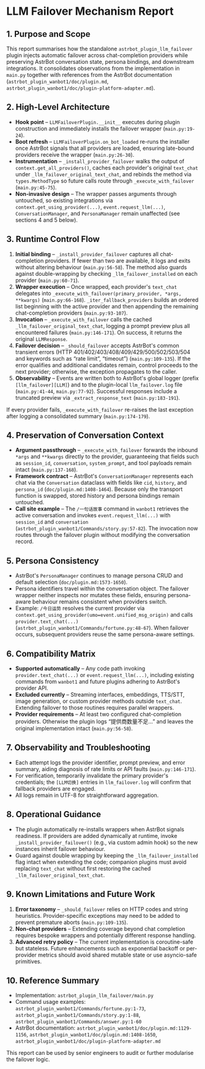 # LLM Failover Mechanism Report

## 1. Purpose and Scope

This report summarises how the standalone `astrbot_plugin_llm_failover` plugin injects automatic failover across chat-completion providers while preserving AstrBot conversation state, persona bindings, and downstream integrations. It consolidates observations from the implementation in `main.py` together with references from the AstrBot documentation (`astrbot_plugin_wanbot1/doc/plugin.md`, `astrbot_plugin_wanbot1/doc/plugin-platform-adapter.md`).

## 2. High-Level Architecture

- **Hook point** – `LLMFailoverPlugin.__init__` executes during plugin construction and immediately installs the failover wrapper (`main.py:19-24`).
- **Boot refresh** – `LLMFailoverPlugin.on_bot_loaded` re-runs the installer once AstrBot signals that all providers are loaded, ensuring late-bound providers receive the wrapper (`main.py:26-30`).
- **Instrumentation** – `_install_provider_failover` walks the output of `context.get_all_providers()`, caches each provider's original `text_chat` under `_llm_failover_original_text_chat`, and rebinds the method via `types.MethodType` so future calls route through `_execute_with_failover` (`main.py:45-75`).
- **Non-invasive design** – The wrapper passes arguments through untouched, so existing integrations via `context.get_using_provider(...)`, `event.request_llm(...)`, `ConversationManager`, and `PersonaManager` remain unaffected (see sections 4 and 5 below).

## 3. Runtime Control Flow

1. **Initial binding** – `_install_provider_failover` captures all chat-completion providers. If fewer than two are available, it logs and exits without altering behaviour (`main.py:56-58`). The method also guards against double-wrapping by checking `_llm_failover_installed` on each provider (`main.py:60-71`).
2. **Wrapper execution** – Once wrapped, each provider's `text_chat` delegates into `_execute_with_failover(primary_provider, *args, **kwargs)` (`main.py:66-168`). `_iter_fallback_providers` builds an ordered list beginning with the active provider and then appending the remaining chat-completion providers (`main.py:93-107`).
3. **Invocation** – `_execute_with_failover` calls the cached `_llm_failover_original_text_chat`, logging a prompt preview plus all encountered failures (`main.py:146-171`). On success, it returns the original `LLMResponse`.
4. **Failover decision** – `_should_failover` accepts AstrBot's common transient errors (HTTP 401/402/403/408/409/429/500/502/503/504 and keywords such as “rate limit”, “timeout”) (`main.py:109-135`). If the error qualifies and additional candidates remain, control proceeds to the next provider; otherwise, the exception propagates to the caller.
5. **Observability** – Events are written both to AstrBot's global logger (prefix `[llm_failover][LLM]`) and to the plugin-local `llm_failover.log` file (`main.py:41-44`, `main.py:77-92`). Successful responses include a truncated preview via `_extract_response_text` (`main.py:183-191`).

If every provider fails, `_execute_with_failover` re-raises the last exception after logging a consolidated summary (`main.py:174-179`).

## 4. Preservation of Conversation Context

- **Argument passthrough** – `_execute_with_failover` forwards the inbound `*args` and `**kwargs` directly to the provider, guaranteeing that fields such as `session_id`, `conversation`, `system_prompt`, and tool payloads remain intact (`main.py:137-168`).
- **Framework contract** – AstrBot's `ConversationManager` represents each chat via the `Conversation` dataclass with fields like `cid`, `history`, and `persona_id` (`doc/plugin.md:1408-1464`). Because only the transport function is swapped, stored history and persona bindings remain untouched.
- **Call site example** – The `/一句话故事` command in `wanbot1` retrieves the active conversation and invokes `event.request_llm(...)` with `session_id` and `conversation` (`astrbot_plugin_wanbot1/Commands/story.py:57-82`). The invocation now routes through the failover plugin without modifying the conversation record.

## 5. Persona Consistency

- AstrBot's `PersonaManager` continues to manage persona CRUD and default selection (`doc/plugin.md:1573-1650`).
- Persona identifiers travel within the conversation object. The failover wrapper neither inspects nor mutates these fields, ensuring persona-aware behaviour remains consistent when providers switch.
- Example: `/今日运势` resolves the current provider via `context.get_using_provider(umo=event.unified_msg_origin)` and calls `provider.text_chat(...)` (`astrbot_plugin_wanbot1/Commands/fortune.py:48-67`). When failover occurs, subsequent providers reuse the same persona-aware settings.

## 6. Compatibility Matrix

- **Supported automatically** – Any code path invoking `provider.text_chat(...)` or `event.request_llm(...)`, including existing commands from `wanbot1` and future plugins adhering to AstrBot's provider API.
- **Excluded currently** – Streaming interfaces, embeddings, TTS/STT, image generation, or custom provider methods outside `text_chat`. Extending failover to those routines requires parallel wrappers.
- **Provider requirements** – At least two configured chat-completion providers. Otherwise the plugin logs “提供商数量不足…” and leaves the original implementation intact (`main.py:56-58`).

## 7. Observability and Troubleshooting

- Each attempt logs the provider identifier, prompt preview, and error summary, aiding diagnosis of rate limits or API faults (`main.py:146-171`).
- For verification, temporarily invalidate the primary provider's credentials; the `[LLM切换]` entries in `llm_failover.log` will confirm that fallback providers are engaged.
- All logs remain in UTF-8 for straightforward aggregation.

## 8. Operational Guidance

- The plugin automatically re-installs wrappers when AstrBot signals readiness. If providers are added dynamically at runtime, invoke `_install_provider_failover()` (e.g., via custom admin hook) so the new instances inherit failover behaviour.
- Guard against double wrapping by keeping the `_llm_failover_installed` flag intact when extending the code; companion plugins must avoid replacing `text_chat` without first restoring the cached `_llm_failover_original_text_chat`.

## 9. Known Limitations and Future Work

1. **Error taxonomy** – `_should_failover` relies on HTTP codes and string heuristics. Provider-specific exceptions may need to be added to prevent premature aborts (`main.py:109-135`).
2. **Non-chat providers** – Extending coverage beyond chat completion requires bespoke wrappers and potentially different response handling.
3. **Advanced retry policy** – The current implementation is coroutine-safe but stateless. Future enhancements such as exponential backoff or per-provider metrics should avoid shared mutable state or use asyncio-safe primitives.

## 10. Reference Summary

- Implementation: `astrbot_plugin_llm_failover/main.py`
- Command usage examples: `astrbot_plugin_wanbot1/Commands/fortune.py:1-73`, `astrbot_plugin_wanbot1/Commands/story.py:1-88`, `astrbot_plugin_wanbot1/Commands/answer.py:1-60`
- AstrBot documentation: `astrbot_plugin_wanbot1/doc/plugin.md:1129-1156`, `astrbot_plugin_wanbot1/doc/plugin.md:1408-1650`, `astrbot_plugin_wanbot1/doc/plugin-platform-adapter.md`

This report can be used by senior engineers to audit or further modularise the failover logic.
